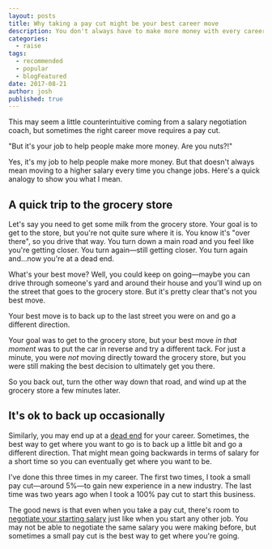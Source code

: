 ```yaml
---
layout: posts
title: Why taking a pay cut might be your best career move
description: You don't always have to make more money with every career move. Sometimes the best way forward is to take a step back.
categories:
  - raise
tags:
  - recommended
  - popular
  - blogFeatured
date: 2017-08-21
author: josh
published: true
---
```

This may seem a little counterintuitive coming from a salary negotiation coach, but sometimes the right career move requires a pay cut.

"But it's your job to help people make more money. Are you nuts?!"

Yes, it's my job to help people make more money. But that doesn't always mean moving to a higher salary every time you change jobs. Here's a quick analogy to show you what I mean.

## A quick trip to the grocery store

Let's say you need to get some milk from the grocery store. Your goal is to get to the store, but you're not quite sure where it is. You know it's "over there", so you drive that way. You turn down a main road and you feel like you're getting closer. You turn again—still getting closer. You turn again and...now you're at a dead end.

What's your best move? Well, you could keep on going—maybe you can drive through someone's yard and around their house and you'll wind up on the street that goes to the grocery store. But it's pretty clear that's not you best move.

Your best move is to back up to the last street you were on and go a different direction.

Your goal was to get to the grocery store, but your best move *in that moment* was to put the car in reverse and try a different tack. For just a minute, you were *not* moving directly toward the grocery store, but you were still making the best decision to ultimately get you there.

So you back out, turn the other way down that road, and wind up at the grocery store a few minutes later.

## It's ok to back up occasionally

Similarly, you may end up at a [dead end](/dead-end-job/) for your career. Sometimes, the best way to get where you want to go is to back up a little bit and go a different direction. That might mean going backwards in terms of salary for a short time so you can eventually get where you want to be.

I've done this three times in my career. The first two times, I took a small pay cut—around 5%—to gain new experience in a new industry. The last time was two years ago when I took a 100% pay cut to start this business.

The good news is that even when you take a pay cut, there's room to [negotiate your starting salary](/salary-negotiation-script/) just like when you start any other job. You may not be able to negotiate the same salary you were making before, but sometimes a small pay cut is the best way to get where you're going.

<div class="inline-ad hidden"></div>